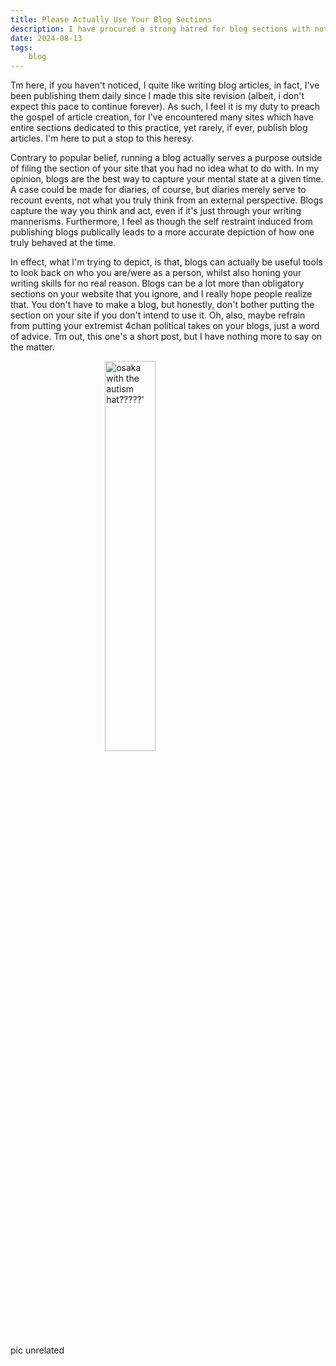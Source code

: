 ```yaml
---
title: Please Actually Use Your Blog Sections
description: I have procured a strong hatred for blog sections with nothing in them other than a single post saying "yo guys check it out i just made this dope ass blog... gonna use it daily" that was made six months ago. This article is my desperate plea for webmasters to actually use their blogs for y'know... blogging... Click the title for one of the greatest rants of the past three minutes.
date: 2024-08-13
tags: 
    blog
---
```


Tm here, if you haven't noticed, I quite like writing blog articles, in fact, I've been publishing them daily since I made this site revision (albeit, i don't expect this pace to continue forever). As such, I feel it is my duty to preach the gospel of article creation, for I've encountered many sites which have entire sections dedicated to this practice, yet rarely, if ever, publish blog articles. I'm here to put a stop to this heresy.

Contrary to popular belief, running a blog actually serves a purpose outside of filing the section of your site that you had no idea what to do with. In my opinion, blogs are the best way to capture your mental state at a given time. A case could be made for diaries, of course, but diaries merely serve to recount events, not what you truly think from an external perspective. Blogs capture the way you think and act, even if it's just through your writing mannerisms. Furthermore, I feel as though the self restraint induced from publishing blogs publically leads to a more accurate depiction of how one truly behaved at the time. 

In effect, what I'm trying to depict, is that, blogs can actually be useful tools to look back on who you are/were as a person, whilst also honing your writing skills for no real reason. Blogs can be a lot more than obligatory sections on your website that you ignore, and I really hope people realize that. You don't have to make a blog, but honestly, don't bother putting the section on your site if you don't intend to use it. Oh, also, maybe refrain from putting your extremist 4chan political takes on your blogs, just a word of advice. Tm out, this one's a short post, but I have nothing more to say on the matter.

<img src="/img/osakaism.png" alt="osaka with the autism hat?????'" height=40% style="display: block; margin: 0 auto"/>

pic unrelated
